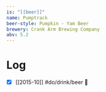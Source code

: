 ```yaml
---
is: "[[beer]]"
name: Pumptrack
beer-style: Pumpkin - Yam Beer
brewery: Crank Arm Brewing Company
abv: 5.2
---
```

# Log
- [x] [[2015-10]] #do/drink/beer 🤞
